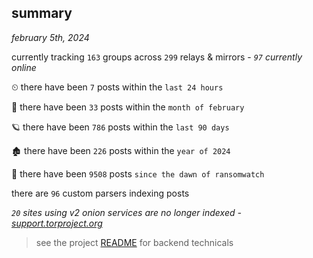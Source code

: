 
## summary
_february 5th, 2024_

currently tracking `163` groups across `299` relays & mirrors - _`97` currently online_

⏲ there have been `7` posts within the `last 24 hours`

🦈 there have been `33` posts within the `month of february`

🪐 there have been `786` posts within the `last 90 days`

🏚 there have been `226` posts within the `year of 2024`

🦕 there have been `9508` posts `since the dawn of ransomwatch`

there are `96` custom parsers indexing posts

_`20` sites using v2 onion services are no longer indexed - [support.torproject.org](https://support.torproject.org/onionservices/v2-deprecation/)_

> see the project [README](https://github.com/joshhighet/ransomwatch#ransomwatch--) for backend technicals
